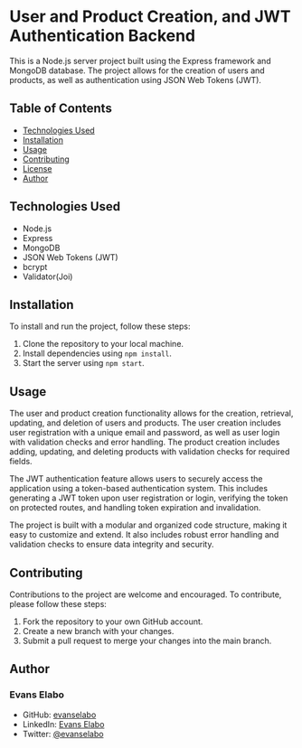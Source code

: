 # User and Product Creation, and JWT Authentication Backend

This is a Node.js server project built using the Express framework and MongoDB database. The project allows for the creation of users and products, as well as authentication using JSON Web Tokens (JWT).

## Table of Contents

- [Technologies Used](#technologies-used)
- [Installation](#installation)
- [Usage](#usage)
- [Contributing](#contributing)
- [License](#license)
- [Author](#author)

## Technologies Used

- Node.js
- Express
- MongoDB
- JSON Web Tokens (JWT)
- bcrypt
- Validator(Joi)

## Installation

To install and run the project, follow these steps:

1. Clone the repository to your local machine.
2. Install dependencies using `npm install`.
3. Start the server using `npm start`.

## Usage

The user and product creation functionality allows for the creation, retrieval, updating, and deletion of users and products. The user creation includes user registration with a unique email and password, as well as user login with validation checks and error handling. The product creation includes adding, updating, and deleting products with validation checks for required fields.

The JWT authentication feature allows users to securely access the application using a token-based authentication system. This includes generating a JWT token upon user registration or login, verifying the token on protected routes, and handling token expiration and invalidation.

The project is built with a modular and organized code structure, making it easy to customize and extend. It also includes robust error handling and validation checks to ensure data integrity and security.

## Contributing

Contributions to the project are welcome and encouraged. To contribute, please follow these steps:

1. Fork the repository to your own GitHub account.
2. Create a new branch with your changes.
3. Submit a pull request to merge your changes into the main branch.

## Author

### Evans Elabo

- GitHub: [evanselabo](https://github.com/ellaboevans)
- LinkedIn: [Evans Elabo](https://www.linkedin.com/in/eelabo)
- Twitter: [@evanselabo](https://twitter.com/dev_concept)
